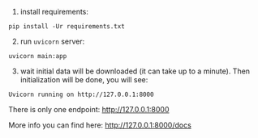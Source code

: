 1) install requirements:
```
pip install -Ur requirements.txt 
```

2) run `uvicorn` server:
```
uvicorn main:app
```

3) wait initial data will be downloaded (it can take up to a minute). Then initialization will be done, you will see:
```
Uvicorn running on http://127.0.0.1:8000
```

There is only one endpoint: http://127.0.0.1:8000 

More info you can find here: http://127.0.0.1:8000/docs 
